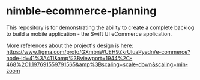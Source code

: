 # nimble-ecommerce-planning
This repository is for demonstrating the ability to create a complete backlog to build a mobile application - the Swift UI eCommerce application.

More references about the project's design is here: https://www.figma.com/proto/GXmbnWUEH9ZkrUluaPyedn/e-commerce?node-id=41%3A411&amp%3Bviewport=1944%2C-468%2C1.197691559791565&amp%3Bscaling=scale-down&scaling=min-zoom
